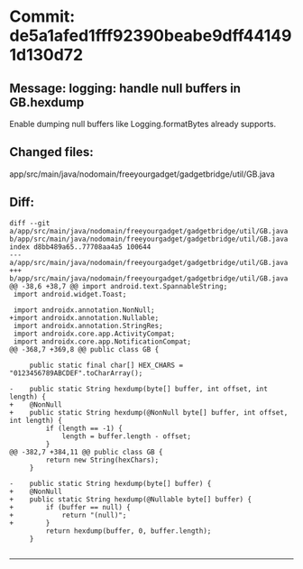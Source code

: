 # Commit: de5a1afed1fff92390beabe9dff441491d130d72
## Message: logging: handle null buffers in GB.hexdump

Enable dumping null buffers like Logging.formatBytes already supports.
## Changed files:
app/src/main/java/nodomain/freeyourgadget/gadgetbridge/util/GB.java

## Diff:
```
diff --git a/app/src/main/java/nodomain/freeyourgadget/gadgetbridge/util/GB.java b/app/src/main/java/nodomain/freeyourgadget/gadgetbridge/util/GB.java
index d8bb489a65..77708aa4a5 100644
--- a/app/src/main/java/nodomain/freeyourgadget/gadgetbridge/util/GB.java
+++ b/app/src/main/java/nodomain/freeyourgadget/gadgetbridge/util/GB.java
@@ -38,6 +38,7 @@ import android.text.SpannableString;
 import android.widget.Toast;
 
 import androidx.annotation.NonNull;
+import androidx.annotation.Nullable;
 import androidx.annotation.StringRes;
 import androidx.core.app.ActivityCompat;
 import androidx.core.app.NotificationCompat;
@@ -368,7 +369,8 @@ public class GB {
 
     public static final char[] HEX_CHARS = "0123456789ABCDEF".toCharArray();
 
-    public static String hexdump(byte[] buffer, int offset, int length) {
+    @NonNull
+    public static String hexdump(@NonNull byte[] buffer, int offset, int length) {
         if (length == -1) {
             length = buffer.length - offset;
         }
@@ -382,7 +384,11 @@ public class GB {
         return new String(hexChars);
     }
 
-    public static String hexdump(byte[] buffer) {
+    @NonNull
+    public static String hexdump(@Nullable byte[] buffer) {
+        if (buffer == null) {
+            return "(null)";
+        }
         return hexdump(buffer, 0, buffer.length);
     }
 
```
-----------------------------------
